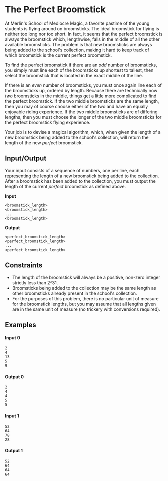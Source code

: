 # The Perfect Broomstick
At Merlin's School of Mediocre Magic, a favorite pastime of the young students is flying around on broomsticks. The ideal broomstick for flying is neither too long nor too short. In fact, it seems that the perfect broomstick is always the broomstick which, lengthwise, falls in the middle of all the other available broomsticks. The problem is that new broomsticks are always being added to the school's collection, making it hard to keep track of which broomstick is the current perfect broomstick.

To find the perfect broomstick if there are an *odd* number of broomsticks, you simply must line each of the broomsticks up shortest to tallest, then select the broomstick that is located in the exact middle of the line.

If there is an *even* number of broomsticks, you must once again line each of the broomsticks up, ordered by length. Because there are technically now _two_ broomsticks in the middle, things get a little more complicated to find the perfect broomstick. If the two middle broomsticks are the same length, then you may of course choose either of the two and have an equally enjoyable riding experience. If the two middle broomsticks are of differing lengths, then you must choose the longer of the two middle broomsticks for the perfect broomstick flying experience.

Your job is to devise a magical algorithm, which, when given the length of a new broomstick being added to the school's collection, will return the length of the new _perfect_ broomstick.
## Input/Output
Your input consists of a sequence of numbers, one per line, each representing the length of a new broomstick being added to the collection. After a broomstick has been added to the collection, you must output the length of the current _perfect_ broomstick as defined above.

**Input**
```
<broomstick_length>
<broomstick_length>
...
<broomstick_length>
```
**Output**
```
<perfect_broomstick_length>
<perfect_broomstick_length>
...
<perfect_broomstick_length>
```
## Constraints
* The length of the broomstick will always be a positive, non-zero integer strictly less than 2^31.
* Broomsticks being added to the collection may be the same length as other broomsticks already present in the school's collection.
* For the purposes of this problem, there is no particular unit of measure for the broomstick lengths, but you may assume that all lengths given are in the same unit of measure (no trickery with conversions required).
## Examples
#### Input 0
```
2
4
13
5
9
```
#### Output 0
```
2
4
4
5
5
```
#### Input 1
```
52
64
78
28
```
#### Output 1
```
52
64
64
64
```

